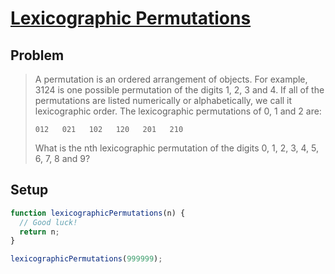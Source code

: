 # [Lexicographic Permutations](https://www.freecodecamp.org/learn/coding-interview-prep/project-euler/problem-24-lexicographic-permutations)

## Problem

> A permutation is an ordered arrangement of objects. For example, 3124 is one possible permutation of the digits 1, 2, 3 and 4. If all of the permutations are listed numerically or alphabetically, we call it lexicographic order. The lexicographic permutations of 0, 1 and 2 are:
>
>     012   021   102   120   201   210
>
> What is the nth lexicographic permutation of the digits 0, 1, 2, 3, 4, 5, 6, 7, 8 and 9?

## Setup

```js
function lexicographicPermutations(n) {
  // Good luck!
  return n;
}

lexicographicPermutations(999999);
```
